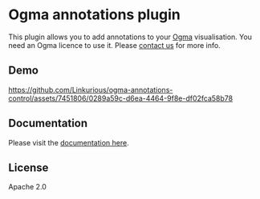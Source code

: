 # Ogma annotations plugin

This plugin allows you to add annotations to your [Ogma](https://doc.linkurio.us/ogma/latest/) visualisation.
You need an Ogma licence to use it. Please [contact us](<[https://doc.linkurio.us/ogma/latest/support.html](https://doc.linkurious.com/ogma/latest/contact.html)>) for more info.

## Demo

https://github.com/Linkurious/ogma-annotations-control/assets/7451806/0289a59c-d6ea-4464-9f8e-df02fca58b78

## Documentation

Please visit the [documentation here](https://linkurious.github.io/ogma-annotations-control/).

## License

Apache 2.0
